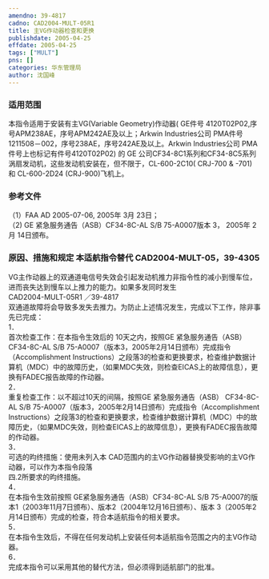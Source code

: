 ```yaml
---
amendno: 39-4817  
cadno: CAD2004-MULT-05R1  
title: 主VG作动器检查和更换  
publishdate: 2005-04-25  
effdate: 2005-04-25  
tags: ["MULT"]  
pns: []  
categories: 华东管理局  
author: 沈国峰  
---
```

  
### 适用范围  
本指令适用于安装有主VG(Variable Geometry)作动器( GE件号 4120T02P02,序号APM238AE，序号APM242AE及以上；Arkwin Industries公司 PMA件号1211508－002，序号238AE，序号242AE及以上。Arkwin Industries公司 PMA件号上也标记有件号4120T02P02) 的 GE 公司CF34-8C1系列和CF34-8C5系列涡扇发动机，这些发动机安装在，但不限于，CL-600-2C10( CRJ-700 & -701) 和 CL-600-2D24 (CRJ-900)飞机上。  
  
<!--more-->  
### 参考文件  
（1）FAA AD 2005-07-06, 2005年 3月 23日；  
（2) GE 紧急服务通告（ASB）CF34-8C-AL S/B 75-A0007版本 3， 2005年 2月 14日颁布。  
  
### 原因、措施和规定 本适航指令替代 CAD2004-MULT-05，39-4305  
VG主作动器上的双通道电信号失效会引起发动机推力非指令性的减小到慢车位，进而丧失达到慢车以上推力的能力。如果多发同时发生  
       CAD2004-MULT-05R1  ／39-4817  
双通道故障将会导致多发失去推力。为防止上述情况发生，完成以下工作，除非事先已完成：  
1．  
首次检查工作：在本指令生效后的 10天之内，按照GE 紧急服务通告（ASB）CF34-8C-AL S/B 75-A0007（版本3，2005年2月14日颁布）完成指令（Accomplishment Instructions）之段落3的检查和更换要求，检查维护数据计算机（MDC）中的故障历史，（如果MDC失效，则检查EICAS上的故障信息），更换有FADEC报告故障的作动器。  
2．  
重复检查工作：以不超过10天的间隔，按照GE 紧急服务通告（ASB） CF34-8C-AL S/B 75-A0007（版本3，2005年2月14日颁布）完成指令（Accomplishment Instructions）之段落3的检查和更换要求，检查维护数据计算机（MDC）中的故障历史，（如果MDC失效，则检查EICAS上的故障信息），更换有FADEC报告故障的作动器。  
3．  
可选的昀终措施：使用未列入本 CAD范围内的主VG作动器替换受影响的主VG作动器，可以作为本指令段落  
四.2所要求的昀终措施。  
4．  
在本指令生效前按照 GE紧急服务通告（ASB）CF34-8C-AL S/B 75-A0007的版本1（2003年11月7日颁布）、版本2（2004年12月16日颁布）、版本 3（2005年2月14日颁布）完成的检查，符合本适航指令的相关要求。  
5．  
在本指令生效后，不得在任何发动机上安装任何本适航指令范围之内的主VG作动器。  
6．  
完成本指令可以采用其他的替代方法，但必须得到适航部门的批准。  
  
